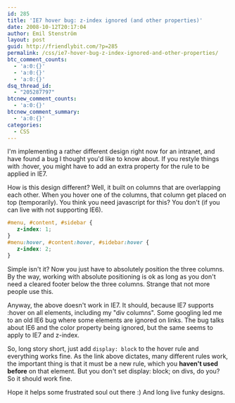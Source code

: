 ```yaml
---
id: 285
title: 'IE7 hover bug: z-index ignored (and other properties)'
date: 2008-10-12T20:17:04
author: Emil Stenström
layout: post
guid: http://friendlybit.com/?p=285
permalink: /css/ie7-hover-bug-z-index-ignored-and-other-properties/
btc_comment_counts:
  - 'a:0:{}'
  - 'a:0:{}'
  - 'a:0:{}'
dsq_thread_id:
  - "205287797"
btcnew_comment_counts:
  - 'a:0:{}'
btcnew_comment_summary:
  - 'a:0:{}'
categories:
  - CSS
---
```

I'm implementing a rather different design right now for an intranet, and have found a bug I thought you'd like to know about. If you restyle things with :hover, you might have to add an extra property for the rule to be applied in IE7.

How is this design different? Well, it built on columns that are overlapping each other. When you hover one of the columns, that column get placed on top (temporarily). You think you need javascript for this? You don't (if you can live with not supporting IE6).

```css
#menu, #content, #sidebar {
   z-index: 1;
}
#menu:hover, #content:hover, #sidebar:hover {
   z-index: 2;
}
```

Simple isn't it? Now you just have to absolutely position the three columns. By the way, working with absolute positioning is ok as long as you don't need a cleared footer below the three columns. Strange that not more people use this.

Anyway, the above doesn't work in IE7. It should, because IE7 supports :hover on all elements, including my "div columns". Some googling led me to an old IE6 bug where some elements are ignored on links. The bug talks about IE6 and the color property being ignored, but the same seems to apply to IE7 and z-index.

So, long story short, just add `display: block` to the hover rule and everything works fine. As the link above dictates, many different rules work, the important thing is that it must be a new rule, which you **haven't used before** on that element. But you don't set display: block; on divs, do you? So it should work fine.

Hope it helps some frustrated soul out there :) And long live funky designs.
